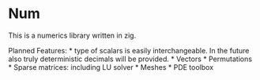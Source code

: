 # Num
This is a numerics library written in zig.

Planned Features:
    * type of scalars is easily interchangeable. In the future also truly deterministic decimals will be provided.
    * Vectors
    * Permutations
    * Sparse matrices: including LU solver
    * Meshes
    * PDE toolbox